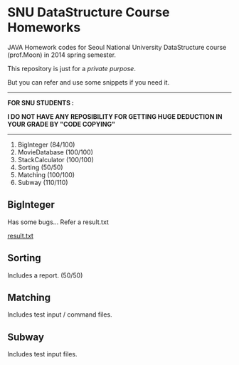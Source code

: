 # SNU DataStructure Course Homeworks

JAVA Homework codes for Seoul National University DataStructure course (prof.Moon) in 2014 spring semester.

This repository is just for a *private purpose*.  

But you can refer and use some snippets if you need it.  

-----

**FOR SNU STUDENTS :**

**I DO NOT HAVE ANY REPOSIBILITY FOR GETTING HUGE DEDUCTION IN YOUR GRADE BY "CODE COPYING"**

-----

1. BigInteger (84/100)
2. MovieDatabase (100/100)
3. StackCalculator (100/100)
4. Sorting (50/50)
5. Matching (100/100)
6. Subway (110/110)

## BigInteger

Has some bugs... 
Refer a result.txt 

[result.txt](https://github.com/EastskyKang/SNU_DataStructure_2014_Spring/blob/master/BigInteger/result.txt)

## Sorting

Includes a report. (50/50)

## Matching 

Includes test input / command files. 

## Subway 

Includes test input files.
